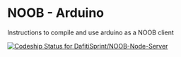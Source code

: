 NOOB - Arduino
====

Instructions to compile and use arduino as a NOOB client

[ ![Codeship Status for DafitiSprint/NOOB-Node-Server](https://www.codeship.io/projects/e934ed20-45af-0132-5844-4672153151d2/status)](https://www.codeship.io/projects/45092)
